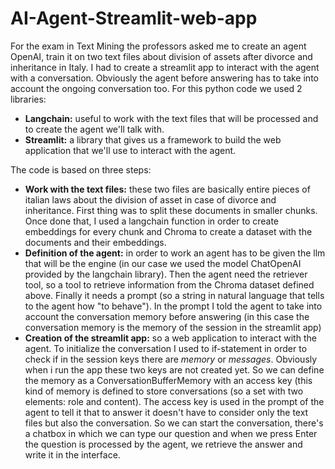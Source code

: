 # AI-Agent-Streamlit-web-app
For the exam in Text Mining the professors asked me to create an agent OpenAI, train it on two text files about division of assets after divorce and inheritance in Italy. I had to create a streamlit app to interact with the agent with a conversation. Obviously the agent before answering has to take into account the ongoing conversation too.
For this python code we used 2 libraries: 
- **Langchain:** useful to work with the text files that will be processed and to create the agent we'll talk with.
- **Streamlit:** a library that gives us a framework to build the web application that we'll use to interact with the agent.

The code is based on three steps:

- **Work with the text files:** these two files are basically entire pieces of italian laws about the division of asset in case of divorce and inheritance. First thing was to split these documents in smaller chunks. Once done that, I used a langchain function in order to create embeddings for every chunk and Chroma to create a dataset with the documents and their embeddings.
- **Definition of the agent:** in order to work an agent has to be given the llm that will be the engine (in our case we used the model ChatOpenAI provided by the langchain library). Then the agent need the retriever tool, so a tool to retrieve information from the Chroma dataset defined above. Finally it needs a prompt (so a string in natural language that tells to the agent how "to behave"). In the prompt I told the agent to take into account the conversation memory before answering (in this case the conversation memory is the memory of the session in the streamlit app)
- **Creation of the streamlit app:** so a web application to interact with the agent. To initialize the conversation I used to if-statement in order to check if in the session keys there are *memory* or *messages*. Obviously when i run the app these two keys are not created yet. So we can define the memory as a ConversationBufferMemory with an access key (this kind of memory is defined to store conversations (so a set with two elements: role and content). The access key is used in the prompt of the agent to tell it that to answer it doesn't have to consider only the text files but also the conversation. So we can start the conversation, there's a chatbox in which we can type our question and when we press Enter the question is processed by the agent, we retrieve the answer and write it in the interface.

